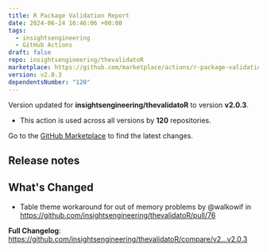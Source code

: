 ```yaml
---
title: R Package Validation Report
date: 2024-06-24 16:46:06 +00:00
tags:
  - insightsengineering
  - GitHub Actions
draft: false
repo: insightsengineering/thevalidatoR
marketplace: https://github.com/marketplace/actions/r-package-validation-report
version: v2.0.3
dependentsNumber: "120"
---
```



Version updated for **insightsengineering/thevalidatoR** to version **v2.0.3**.
- This action is used across all versions by **120** repositories.

Go to the [GitHub Marketplace](https://github.com/marketplace/actions/r-package-validation-report) to find the latest changes.

## Release notes

## What's Changed
* Table theme workaround for out of memory problems by @walkowif in https://github.com/insightsengineering/thevalidatoR/pull/76


**Full Changelog**: https://github.com/insightsengineering/thevalidatoR/compare/v2...v2.0.3
